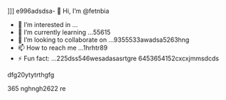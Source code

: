 ]]]
e996adsdsa- 👋 Hi, I’m @fetnbia
- 👀 I’m interested in ...
- 🌱 I’m currently learning ...55615
- 💞️ I’m looking to collaborate on ...9355533awadsa5263hng
- 📫 How to reach me ...1hrhtr89
- ⚡ Fun fact: ...225dss546wesadasasrtgre
6453654152cxcxjmmsdcds
<!---54asds545sdfsd
fetnbia/fetnbia is a ✨ special ✨ reposisdftory besdfcause its `README.md` 6262(this f543543ilcxggfgfgfxcxce) appears on your GitHub profile.
You can click the Preview link to take a look at yo53ur changes.653asaas
--->dfg20ytytrthgfg
365
nghngh2622
re
